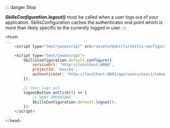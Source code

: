 ::: danger Stop

***SkillsConfiguration.logout()*** must be called when a user logs out of your 
application. SkillsConfiguration caches the authenticator end point which is more 
than likely specific to the currently logged in user.
:::

``` js
<head>
...
    <script type="text/javascript" src="assets/@skills/skills-configuration/dist/SkillsConfiguration.umd.min.js">

    <script type="text/javascript">
        SkillsConfiguration.default.configure({
            serviceUrl: 'http://localhost:8080',
            projectId: 'movies',
            authenticator: 'http://localhost:8091/api/users/user1/token',
        });

        // User logs out
        logoutButton.onClick(() => {
            // VERY IMPORTANT
            SkillsConfiguration.default.logout();
        });
    </script>
...    
</head>
```
